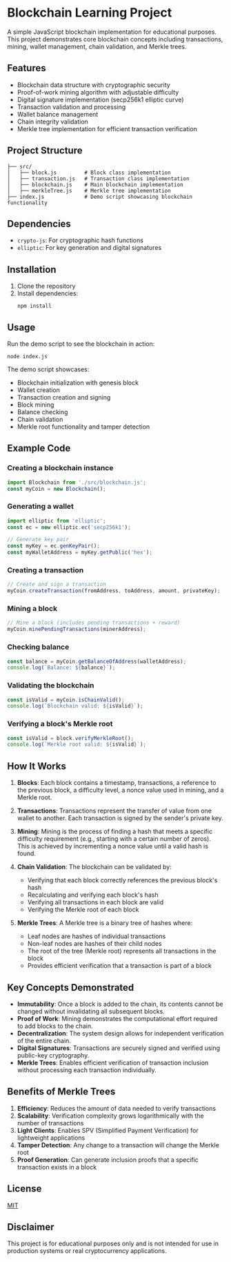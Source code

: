 # Blockchain Learning Project

A simple JavaScript blockchain implementation for educational purposes. This project demonstrates core blockchain concepts including transactions, mining, wallet management, chain validation, and Merkle trees.

## Features

- Blockchain data structure with cryptographic security
- Proof-of-work mining algorithm with adjustable difficulty
- Digital signature implementation (secp256k1 elliptic curve)
- Transaction validation and processing
- Wallet balance management
- Chain integrity validation
- Merkle tree implementation for efficient transaction verification

## Project Structure

```
├── src/
│   ├── block.js         # Block class implementation
│   ├── transaction.js   # Transaction class implementation
│   ├── blockchain.js    # Main blockchain implementation
│   ├── merkleTree.js    # Merkle tree implementation
├── index.js             # Demo script showcasing blockchain functionality
```

## Dependencies

- `crypto-js`: For cryptographic hash functions
- `elliptic`: For key generation and digital signatures

## Installation

1. Clone the repository
2. Install dependencies:
   ```
   npm install
   ```

## Usage

Run the demo script to see the blockchain in action:

```
node index.js
```

The demo script showcases:

- Blockchain initialization with genesis block
- Wallet creation
- Transaction creation and signing
- Block mining
- Balance checking
- Chain validation
- Merkle root functionality and tamper detection

## Example Code

### Creating a blockchain instance

```javascript
import Blockchain from './src/blockchain.js';
const myCoin = new Blockchain();
```

### Generating a wallet

```javascript
import elliptic from 'elliptic';
const ec = new elliptic.ec('secp256k1');

// Generate key pair
const myKey = ec.genKeyPair();
const myWalletAddress = myKey.getPublic('hex');
```

### Creating a transaction

```javascript
// Create and sign a transaction
myCoin.createTransaction(fromAddress, toAddress, amount, privateKey);
```

### Mining a block

```javascript
// Mine a block (includes pending transactions + reward)
myCoin.minePendingTransactions(minerAddress);
```

### Checking balance

```javascript
const balance = myCoin.getBalanceOfAddress(walletAddress);
console.log(`Balance: ${balance}`);
```

### Validating the blockchain

```javascript
const isValid = myCoin.isChainValid();
console.log(`Blockchain valid: ${isValid}`);
```

### Verifying a block's Merkle root

```javascript
const isValid = block.verifyMerkleRoot();
console.log(`Merkle root valid: ${isValid}`);
```

## How It Works

1. **Blocks**: Each block contains a timestamp, transactions, a reference to the previous block, a difficulty level, a nonce value used in mining, and a Merkle root.

2. **Transactions**: Transactions represent the transfer of value from one wallet to another. Each transaction is signed by the sender's private key.

3. **Mining**: Mining is the process of finding a hash that meets a specific difficulty requirement (e.g., starting with a certain number of zeros). This is achieved by incrementing a nonce value until a valid hash is found.

4. **Chain Validation**: The blockchain can be validated by:

   - Verifying that each block correctly references the previous block's hash
   - Recalculating and verifying each block's hash
   - Verifying all transactions in each block are valid
   - Verifying the Merkle root of each block

5. **Merkle Trees**: A Merkle tree is a binary tree of hashes where:
   - Leaf nodes are hashes of individual transactions
   - Non-leaf nodes are hashes of their child nodes
   - The root of the tree (Merkle root) represents all transactions in the block
   - Provides efficient verification that a transaction is part of a block

## Key Concepts Demonstrated

- **Immutability**: Once a block is added to the chain, its contents cannot be changed without invalidating all subsequent blocks.
- **Proof of Work**: Mining demonstrates the computational effort required to add blocks to the chain.
- **Decentralization**: The system design allows for independent verification of the entire chain.
- **Digital Signatures**: Transactions are securely signed and verified using public-key cryptography.
- **Merkle Trees**: Enables efficient verification of transaction inclusion without processing each transaction individually.

## Benefits of Merkle Trees

1. **Efficiency**: Reduces the amount of data needed to verify transactions
2. **Scalability**: Verification complexity grows logarithmically with the number of transactions
3. **Light Clients**: Enables SPV (Simplified Payment Verification) for lightweight applications
4. **Tamper Detection**: Any change to a transaction will change the Merkle root
5. **Proof Generation**: Can generate inclusion proofs that a specific transaction exists in a block

## License

[MIT](LICENSE)

## Disclaimer

This project is for educational purposes only and is not intended for use in production systems or real cryptocurrency applications.
